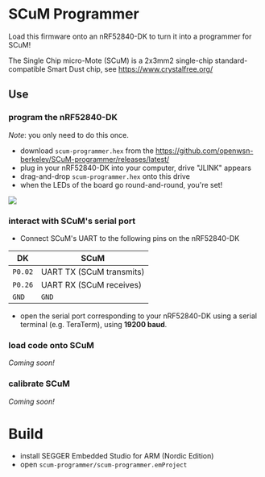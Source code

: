 # SCuM Programmer

Load this firmware onto an nRF52840-DK to turn it into a programmer for SCuM!

The Single Chip micro-Mote (SCuM) is a 2x3mm2 single-chip standard-compatible Smart Dust chip, see https://www.crystalfree.org/

## Use

### program the nRF52840-DK

_Note_: you only need to do this once.

- download `scum-programmer.hex` from the https://github.com/openwsn-berkeley/SCuM-programmer/releases/latest/
- plug in your nRF52840-DK into your computer, drive "JLINK" appears
- drag-and-drop `scum-programmer.hex` onto this drive
- when the LEDs of the board go round-and-round, you're set!

![](static/round_and_round.gif)

### interact with SCuM's serial port

* Connect SCuM's UART to the following pins on the nRF52840-DK

| DK      | SCuM                     |
| ------- | ------------------------ |
| `P0.02` | UART TX (SCuM transmits) |
| `P0.26` | UART RX (SCuM receives)  |
| `GND`   | `GND`                    |

* open the serial port corresponding to your nRF52840-DK using a serial terminal (e.g. TeraTerm), using **19200 baud**.

### load code onto SCuM

_Coming soon!_

### calibrate SCuM

_Coming soon!_

# Build

- install SEGGER Embedded Studio for ARM (Nordic Edition)
- open `scum-programmer/scum-programmer.emProject`
